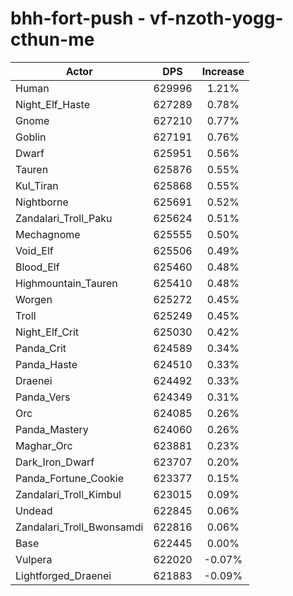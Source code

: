 # bhh-fort-push - vf-nzoth-yogg-cthun-me
| Actor | DPS | Increase |
|---|:---:|:---:|
|Human|629996|1.21%|
|Night_Elf_Haste|627289|0.78%|
|Gnome|627210|0.77%|
|Goblin|627191|0.76%|
|Dwarf|625951|0.56%|
|Tauren|625876|0.55%|
|Kul_Tiran|625868|0.55%|
|Nightborne|625691|0.52%|
|Zandalari_Troll_Paku|625624|0.51%|
|Mechagnome|625555|0.50%|
|Void_Elf|625506|0.49%|
|Blood_Elf|625460|0.48%|
|Highmountain_Tauren|625410|0.48%|
|Worgen|625272|0.45%|
|Troll|625249|0.45%|
|Night_Elf_Crit|625030|0.42%|
|Panda_Crit|624589|0.34%|
|Panda_Haste|624510|0.33%|
|Draenei|624492|0.33%|
|Panda_Vers|624349|0.31%|
|Orc|624085|0.26%|
|Panda_Mastery|624060|0.26%|
|Maghar_Orc|623881|0.23%|
|Dark_Iron_Dwarf|623707|0.20%|
|Panda_Fortune_Cookie|623377|0.15%|
|Zandalari_Troll_Kimbul|623015|0.09%|
|Undead|622845|0.06%|
|Zandalari_Troll_Bwonsamdi|622816|0.06%|
|Base|622445|0.00%|
|Vulpera|622020|-0.07%|
|Lightforged_Draenei|621883|-0.09%|

